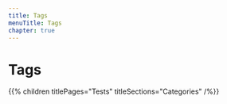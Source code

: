 ```yaml
---
title: Tags
menuTitle: Tags
chapter: true
---
```


# Tags

{{% children titlePages="Tests" titleSections="Categories" /%}}